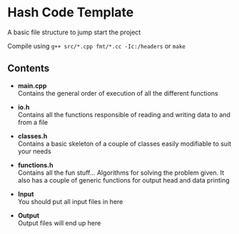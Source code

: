 # Hash Code Template

A basic file structure to jump start the project

Compile using `g++ src/*.cpp fmt/*.cc -Ic:/headers` or `make`

## Contents

-  **main.cpp**  
   Contains the general order of execution of all the different functions

-  **io.h**  
   Contains all the functions responsible of reading and writing data to and from a file

-  **classes.h**  
   Contains a basic skeleton of a couple of classes easily modifiable to suit your needs

-  **functions.h**  
   Contains all the fun stuff... Algorithms for solving the problem given. It also has a couple of generic functions for output head and data printing

-  **Input**  
   You should put all input files in here

-  **Output**  
   Output files will end up here
